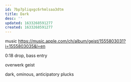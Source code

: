 ```yaml
---
id: 7bp7pliqxgc6rhmlsaa3dtm
title: Dark
desc: ''
updated: 1633268591277
created: 1633268591277
---
```


music
https://music.apple.com/ch/album/geist/1555803031?i=1555803035&l=en

  0:18
  drop, bass entry

  overwerk
    geist

  dark, ominous, anticipatory
  plucks

